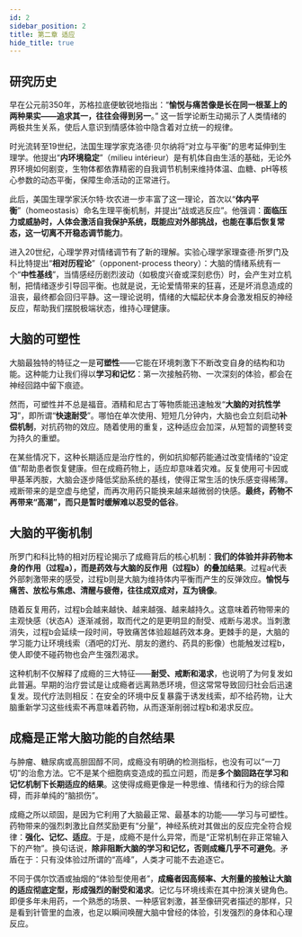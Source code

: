 ```yaml
---
id: 2
sidebar_position: 2
title: 第二章 适应
hide_title: true
---
```


## 研究历史
早在公元前350年，苏格拉底便敏锐地指出：“**愉悦与痛苦像是长在同一根茎上的两种果实——追求其一，往往会得到另一**。” 这一哲学论断生动揭示了人类情绪的两极共生关系，使后人意识到情感体验中隐含着对立统一的规律。

时光流转至19世纪，法国生理学家克洛德·贝尔纳将“对立与平衡”的思考延伸到生理学。他提出“**内环境稳定**”（milieu intérieur）是有机体自由生活的基础，无论外界环境如何剧变，生物体都依靠精密的自我调节机制来维持体温、血糖、pH等核心参数的动态平衡，保障生命活动的正常进行。

此后，美国生理学家沃尔特·坎农进一步丰富了这一理论，首次以“**体内平衡**”（homeostasis）命名生理平衡机制，并提出“战或逃反应”。他强调：**面临压力或威胁时，人体会激活自我保护系统，既能应对外部挑战，也能在事后恢复常态，这一切离不开稳态调节能力**。

进入20世纪，心理学界对情绪调节有了新的理解。实验心理学家理查德·所罗门及科比特提出“**相对历程论**”（opponent-process theory）：大脑的情绪系统有一个“**中性基线**”，当情感经历剧烈波动（如极度兴奋或深刻悲伤）时，会产生对立机制，把情绪逐步引导回平衡。也就是说，无论爱情带来的狂喜，还是坏消息造成的沮丧，最终都会回归平静。这一理论说明，情绪的大幅起伏本身会激发相反的神经反应，帮助我们摆脱极端状态，维持心理健康。

## 大脑的可塑性
大脑最独特的特征之一是**可塑性**——它能在环境刺激下不断改变自身的结构和功能。这种能力让我们得以**学习和记忆**：第一次接触药物、一次深刻的体验，都会在神经回路中留下痕迹。

然而，可塑性并不总是福音。酒精和尼古丁等物质能迅速触发“**大脑的对抗性学习**”，即所谓“**快速耐受**”。哪怕在单次使用、短短几分钟内，大脑也会立刻启动**补偿机制**，对抗药物的效应。随着使用的重复，这种适应会加深，从短暂的调整转变为持久的重塑。

在某些情况下，这种长期适应是治疗性的，例如抗抑郁药能通过改变情绪的“设定值”帮助患者恢复健康。但在成瘾药物上，适应却意味着灾难。反复使用可卡因或甲基苯丙胺，大脑会逐步降低奖励系统的基线，使得正常生活的快乐感变得稀薄。戒断带来的是空虚与绝望，而再次用药只能换来越来越微弱的快感。**最终，药物不再带来“高潮”，而只是暂时缓解难以忍受的低谷**。

## 大脑的平衡机制
所罗门和科比特的相对历程论揭示了成瘾背后的核心机制：**我们的体验并非药物本身的作用（过程a），而是药效与大脑的反作用（过程b）的叠加结果**。过程a代表外部刺激带来的感受，过程b则是大脑为维持体内平衡而产生的反弹效应。**愉悦与痛苦、放松与焦虑、清醒与疲倦，往往成双成对，互为镜像**。

随着反复用药，过程b会越来越快、越来越强、越来越持久。这意味着药物带来的主观快感（状态A）逐渐减弱，取而代之的是更明显的耐受、戒断与渴求。当刺激消失，过程b会延续一段时间，导致痛苦体验超越药效本身。更棘手的是，大脑的学习能力让环境线索（酒吧的灯光、朋友的邀约、药具的影像）也能触发过程b，使人即使不碰药物也会产生强烈渴求。

这种机制不仅解释了成瘾的三大特征——**耐受、戒断和渴求**，也说明了为何复发如此普遍。早期的治疗尝试是让成瘾者远离熟悉环境，但这常常导致回归社会后迅速复发。现代疗法则相反：在安全的环境中反复暴露于诱发线索，却不给药物，让大脑重新学习这些线索不再意味着药物，从而逐渐削弱过程b和渴求反应。

## 成瘾是正常大脑功能的自然结果
与肿瘤、糖尿病或高胆固醇不同，成瘾没有明确的检测指标，也没有可以“一刀切”的治愈方法。它不是某个细胞病变造成的孤立问题，而是**多个脑回路在学习和记忆机制下长期适应的结果**。这使得成瘾更像是一种思维、情绪和行为的综合障碍，而非单纯的“脑损伤”。

成瘾之所以顽固，是因为它利用了大脑最正常、最基本的功能——学习与可塑性。药物带来的强烈刺激比自然奖励更有“分量”，神经系统对其做出的反应完全符合规律：**强化、记忆、适应**。于是，成瘾不是什么异常，而是“正常机制在非正常输入下的产物”。换句话说，**除非阻断大脑的学习和记忆，否则成瘾几乎不可避免**。矛盾在于：只有没体验过所谓的“高峰”，人类才可能不去追逐它。

不同于偶尔饮酒或抽烟的“体验型使用者”，**成瘾者因高频率、大剂量的接触让大脑的适应彻底定型，形成强烈的耐受和渴求**。记忆与环境线索在其中扮演关键角色。即便多年未用药，一个熟悉的场景、一种感官刺激，甚至像研究者描述的那样，只是看到针管里的血液，也足以瞬间唤醒大脑中曾经的体验，引发强烈的身体和心理反应。